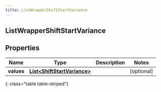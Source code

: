 ```yaml
---
title: ListWrapperShiftStartVariance
---
```

## ListWrapperShiftStartVariance


## Properties

| Name | Type | Description | Notes |
| ------------ | ------------- | ------------- | ------------- |
| **values** | <!----><!---->[**List&lt;ShiftStartVariance&gt;**](ShiftStartVariance.html)<!----> |  |  [optional] |
{: class="table table-striped"}



